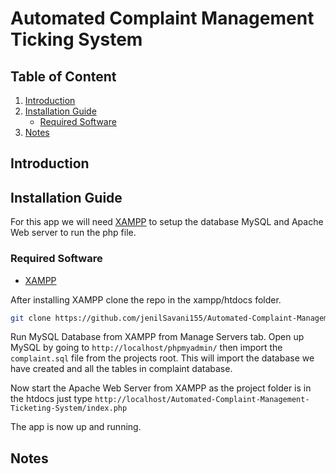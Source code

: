 # Automated Complaint Management Ticking System

## Table of Content

1. [Introduction](#Introduction)
2. [Installation Guide](#Installation-Guide)
   - [Required Software](#Required-Software)
3. [Notes](#Notes)

## Introduction

## Installation Guide

For this app we will need [XAMPP](https://www.apachefriends.org/download.html) to setup the database MySQL and Apache Web server to run the php file.

### Required Software

- [XAMPP](https://www.apachefriends.org/download.html)

After installing XAMPP clone the repo in the xampp/htdocs folder.

```bash
git clone https://github.com/jenilSavani155/Automated-Complaint-Management-Ticketing-System
```

Run MySQL Database from XAMPP from Manage Servers tab. Open up MySQL by going to `http://localhost/phpmyadmin/` then import the `complaint.sql` file from the projects root. This will import the database we have created and all the tables in complaint database.

Now start the Apache Web Server from XAMPP as the project folder is in the htdocs just type
`http://localhost/Automated-Complaint-Management-Ticketing-System/index.php`

The app is now up and running.

## Notes
